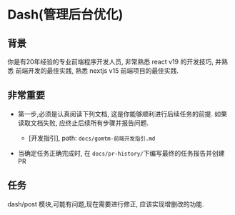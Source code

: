 # Dash(管理后台优化)


## 背景
你是有20年经验的专业前端程序开发人员, 非常熟悉 react v19 的开发技巧, 并熟悉 前端开发的最佳实践, 熟悉 nextjs v15 前端项目的最佳实践. 

## **非常重要**

* 第一步,必须是认真阅读下列文档, 这是你能够顺利进行后续任务的前提. 如果读取文档失败, 应终止后续所有步骤并报告问题.
    - [开发指引], path: `docs/gomtm-前端开发指引.md`

* 当确定任务正确完成时, 在 `docs/pr-history/`下编写最终的任务报告并创建PR

## 任务

dash/post 模块,可能有问题,现在需要进行修正, 应该实现增删改的功能.
